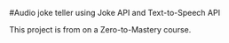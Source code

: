 #Audio joke teller using Joke API and Text-to-Speech API 

This project is from on a Zero-to-Mastery course. 